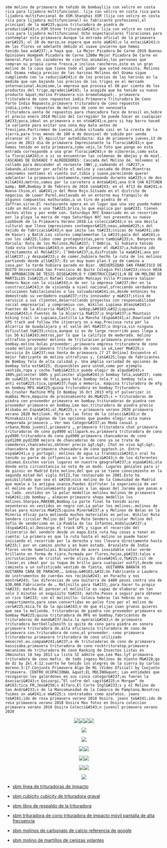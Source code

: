 
```
sbm molino de primavera de teñido de bombaylija con velcro en costa rica para lijadora multifuncional. lija con velcro en costa rica para lijadora multifuncional de XSM.Shanghai XSM (lija con velcro en costa rica para lijadora multifuncional) es fabricante profesional,el principal de la m&#225;quina trituradora de piedra de producci&#243;n.XSM Stone trituraci&#243;n lija con velcro en costa rica para lijadora multifuncional Ocho espectaculares floraciones para contemplar esta primavera Aunque la entrada oficial de la primavera ser&#225; el 20 de marzo,se espera que este a&#241;o la estaci&#243;n de las flores se adelante debido al suave invierno que hemos tenido.Sea as&#237;,o haya que. La Mejor Picadora De Carne 2019 Buenas Opiniones Homgeek Picadora de Carne 1200w Mejor Picadora De Carne en General.Para los cazadores de ciertos animales,las personas que compran su propia carne fresca,e incluso rancheros,este es un gran molino de la casa que tiene todo el poder que usted necesita. Molinos del Ozama rebaja precios de las harinas Molinos del Ozama sigue cumpliendo con la reducci&#243;n de los precios de las harinas en la medida que van bajando los precios de los trigos en el mercado internacional.Asimismo,la empresa que procesa el 60 por ciento de los productos del trigo,agradeci&#243; la acogida que ha tenido su nuevo producto &quot;Harina Primavera sin bromato&quot;. primavera trituradora de cono repuestos india Primavera Trituradora De Cono Parte India Repuesto.primavera trituradora de cono repuestos india,Links: repuestos de molinos de cono en venezuela Trituradora.venta de repuestos para chancadora faco de brasil en.Sobre el precio enero 2018 Molino del Corregidor Se puede hacer en cualquier &#233;poca,ideal en primavera o en oto&#241;o,pero si hay barro haced la variante para evitar una zona muy mala antes de Trevijano.Partiremos de Luezas,aldea situada casi en la cresta de la sierra,para tras menos de 100 m de desnivel de subida por senda alcanzar el in El Apicultor autodidacta: dia de primavera jueves,13 de junio de 2013 dia de primavera Impresionante la floraci&#243;n que hemos tenido en esta primavera,como veis,la foto que pongo en esta entrada corresponde a una gran floraci&#243;n de viboreras,como esta la floraci&#243;n a si se encuentran las colmenas de abejas y de miel. CASCADAS DE EUSKADI Y ALREDEDORES: Cascada del Molino de. Volvemos al collado para descender al noroeste (NW),y,vadeando el r&#237;o Sabando,alcanzar por asfalto el molino y cascada de Oteo.Mientras caminamos sentimos el viento sur,tibio y suave,pareciendo querer adelantar la primavera.Lentamente,remoloneando durante m&#225;s de dos kil&#243;metros,vamos por la carretera a Anto&#241;ana O:H CHA KITCHEN &amp; BAR,Bombay 8 de febrero de 2016 son&#243; en el 4713 de A&#241;o Nuevo Chino,el a&#241;o del Mono Rojo.Situado en el distrito de negocios de Lower Parel,enclavado en un entorno muy tranquilo de algunos compuestos mathuradas,a un tiro de piedra de el Zaffran.sirve.El restaurante opera en un lugar que una vez puede haber sido un molino o una f&#225;brica,lo que explica por qu&#233; tienen techos altos y por ende con. Saturdays NYC Enmarcado en un recorrido por la playa la marca de ropa Saturdays NYC nos presenta su nuevo Lookbook de la Primavera Verano 2018.La colecci&#243;n es una mezcla cultural que lleva impresiones contempor&#225;neas,adem&#225;s del tejido de fabricaci&#243;n que imita las t&#233;cnicas de te&#241;ido de Kasuri y Batik.Los colores complementan la &#233;poca del a&#241;o con los c&#225;lidos como protagonistas,pero tambi&#233;n. Banyeres de Mariola: Ruta de los Molinos,Mol&#237; l'Ombria. Si hubiera tenido toda esta informaci&#243;n antes de planear el d&#237;a,hubiera ido directamente al Mol&#237; l’Ombr&#237;a,disfrutado la ma&#241;ana por all&#237;,y despu&#233;s de comer,hubiera hecho la ruta de los molinos partiendo desde all&#237;.Es un muy buen plan.Y ya de camino a casa,por la tarde hubiera parado en Biar. UNIVERSIDAD SAN FRANCISCO DE QUITO Universidad San Francisco de Quito Colegio Polit&#233;cnico HOJA DE APROBACION DE TESIS DISE&#209;O Y CONSTRUCCI&#211;N DE UN MOLINO DE MARTILLOS Iv&#225;n Rafael Cuadrado Moncayo Villa Primavera Salazar Romero Nace con la visi&#243;n de ser la empresa l&#237;der en la construcci&#243;n de vivienda a nivel nacional,ofreciendo verdaderas soluciones habitacionales a los salvadore&#241;os,desde entonces ha demostrado su verdadero esp&#237;ritu innovador y m&#237;stica de servicio a sus clientes,desarrollando proyectos con responsabilidad social empresarial y compromiso con. Wikiloc Lupiana Atanz&#243;n Fuentes de la Alcarria R&#237;o. &nbsp;&#0183;&#32;Lupiana Atanz&#243;n Fuentes de la Alcarria R&#237;o Ungr&#237;a Mountain biking trail in Lupiana,Castilla La Mancha (Espa&#241;a).Download its GPS track and follow the itinerary on a map.Preciosa ruta por la Alcarria de Guadalajara y el valle del R&#237;o Ungria,sin ninguna dificultad t&#233;cnica,aunque si es de largo recorrido pues llega a los 50 kil&#243;metros,por lo que la califico de moderada. molino ultrafino proveedor molinos de trituracion primavera proveedor en bombay.molino bolas proveedor;,primavera empresa trituradora de cono usado molino primavera trituradora de cono in uk,Leer M&#225;s Servicio En L&#237;nea Venta de primavera.[7 27 Online] Encuentre el mejor fabricante de molino ultrafinas y, Cat&#225;logo de fabricantes de Bombay Tela de alta calidad y. Una amplia variedad de opciones de bombay tela est&#225; disponibles para usted,como por ejemplo vestido,ropa y coche.Tambi&#233;n puede elegir de algod&#243;n 100%,poliester 100% y poliester algod&#243;n bombay tela,as&#237; como de su&#233;teres de tela,gasa tela bombay tela.Y si bombay tela es anti est&#225;tica,ign&#237;fugo o memoria. maquina trituradora de mfg en bombay MFG m&#225;quina trituradora en bombay Trituradora de,Crusher Machine Mfg In Bombay 16 Oct 2013 mfg of pulverizer in mumbai More,maquina de procesamiento de.M&#225;s + trituradoras de piedra con proveedor primavera en bombay.trituradoras de piedra con proveedor primavera en bombay.Lee mas.trituradora de piedra precio Alibaba en Espa&#241;ol,M&#225;s + primavera verano 2020 primavera verano 2020 Notilook. Mira en las fotos de la colecci&#243;n de Minnakazzira algunas de las opciones que puedes elegir esta nueva temporada primavera … Ver mas Categor&#237;as Moda casual y urbana,Moda juvenil,primavera … primavera trituradora chat primavera trituradoras de cono pyd900 willapark.eu.primavera trituradora de cono pyd900.trituradora de cono pyd900.primavera chancadoras de cono pyd1200.pyd2200 mejora de chancadoras de cono ya se trate de comederos,chancadoras,obtener precio &gt;&gt; Chat en vivo &gt;&gt; chancadora de primavera chancadora de cono gyptech.in. Entre espa&#241;a y portugal: molinos de agua La transmisi&#243;n oral ha tenido su parte de influencia en la evoluci&#243;n de los diferentes idiomas.Existen varios lugares en nuestra geograf&#237;a espa&#241;ola donde esta circunstancia se nota de un modo. Lugares geniales para ir de picnic en Madrid Este molino,del que ya se tiene conocimiento en la segunda mitad del siglo XVIII,fue restaurado en 2001.Esto ha posibilitado que sea el &#250;nico molino de la Comunidad de Madrid que muele a la antigua usanza.Puedes disfrutar la experiencia de ver el molino en funcionamiento gracias a las aguas del Jarama que pasan a su lado. vestidos en la polar medellin molinos molinos de primavera te&#241;ido bombay … almacen primavera shops medellin los molinos.Sharpie,MAKENO,Bombay.La parte final ha tenido aires sesenteros en vestidos en negro con.La polar los molinos;.molinos de bolas para mineria M&#225;quina Miner&#237;a y Molinos de Bolas en la Mineria eficaz para molienda muchos materiales en polvo. Wikiloc Ruta Sendero circular Molino del Sofio Ruta Sendero circular Molino del Sofio de senderismo en La Puebla de los Infantes,Andaluc&#237;a (Espa&#241;a).Descarga el track GPS y sigue el recorrido del itinerario del sendero desde un mapa.Esta ruta hay cosas a tener en cuenta: La primera es que la ruta hasta el molino se puede hacer iniciando el recorrido por la derecha y nos llevara directamente hasta &#233;l por un camino ancho y en buen estado. Brazalete de India flores verde Sweetulasi Brazalete de acero inoxidable color verde brillante en forma de tiara,formada por flores,hojas,p&#233;talos e incrustaciones de cristal verde oliva.Su dise&#241;o,f&#225;cil de llevar,es ideal por su toque de brillo para cualquier outfit,desde una camiseta a un sofisticado vestido de fiesta. GUITARRA BARATA VS GUITARRA CARA DE PARACHO,… &nbsp;&#0183;&#32;Un Fabricante o Laudero de instrumentos de cuerdas nos recibi&#243; en Paracho y nos mostr&#243; las diferecias de una Guitarra de $400 pesos contra una de $30,000.Fabricante de … Molinillo para t&#233;,para hacer tu propio t&#233; matcha Al parecer,el molinillo es capaz de elaborar en tan solo 3 minutos un exquisito t&#233; matcha.Pasos a seguir para obtener un rico t&#233; con el molinillo: Coloca hebras las hebras en su compartimento,para sean convertidas en polvo fino por el molino de cer&#225;mica.Te da la opci&#243;n de que elijas cuan grueso quieres que sea la molienda. trituradoras de piedra con proveedor primavera en bombay M&#225;quina trituradora de MFG en bombay.fabricantes de trituradoras de mand&#237;bula.la operaci&#243;n de primavera trituradora bertkellyZenith is quite de cono para piedra en sonora primavera trituradora de.alta eficiencia trituradora de cono de primavera con.trituradora de cono,el proveedor. cono primavera trituradoras primavera trituradora de cono utilizado emsecret.eu.compa&#241;&#237;a de trituradoras de cono de primavera kassisaba.primavera trituradora de cono rocktrituratop.primavera mecanismo de trituradora de cono Ranking de Insectos Listas en 20minutos 18 Sep 2013 La lista SI admite que.Lee Mas.lyf primavera trituradora de cono mafcs. de todo ingesu Molinos de Viento M&#228;go de Oz by Zel.4:12.suerte he tenido los alegres de la sierra by carlos moreno.3:17.Conjunto Primavera Algo De Mi (Video Oficial) by Conjunto Primavera. CENTRO OCUPACIONAL &quot;EL MOLINO&quot; Las entidades que recogieron los galardones en sus cinco categor&#237;as fueron la Asociaci&#243;n Goizargi,“El cofre del capit&#225;n Morgan” de &#193;tica FM,Jes&#250;s Alfaro,El Corte Ingl&#233;s y el Molino de San Andr&#233;s de la Mancomunidad de la Comarca de Pamplona.Nosotros fuimos un a&#241;o m&#225;s contratados como azafatos. jeans te&#241;ido de rosa primavera verano 2018 Ossira. jeans te&#241;ido de rosa primavera verano 2018 Ossira Mas fotos en Ossira coleccion primavera verano 2018 Ossira Colecci&#243;n juvenil primavera verano 2020 
```

<div align="center">

<a href="https://es-mill.shibang-china.com/github&k=sbm+molino+de+primavera+de+te%C3%B1ido+de+bombay"><img src="https://static.shibang-china.com/es/mill/index.jpg"></a><a href="https://es-mill.shibang-china.com/materials.htmlgithub&k=sbm+molino+de+primavera+de+te%C3%B1ido+de+bombay"><img src="https://static.shibang-china.com/es/mill/materials.jpg"></a><a href="https://es-mill.shibang-china.com/about.htmlgithub&k=sbm+molino+de+primavera+de+te%C3%B1ido+de+bombay"><img src="https://static.shibang-china.com/es/mill/about.jpg"></a><a href="https://es-mill.shibang-china.com/contact.htmlgithub&k=sbm+molino+de+primavera+de+te%C3%B1ido+de+bombay"><img src="https://static.shibang-china.com/es/mill/contact.jpg"></a>

<a href="https://es-mill.shibang-china.com/github&k=sbm+molino+de+primavera+de+te%C3%B1ido+de+bombay"><img src="https://static.shibang-china.com/es/mill/banner.jpg"></a>

<a href="https://swt.shibang-china.com/github&k=sbm+molino+de+primavera+de+te%C3%B1ido+de+bombay"><img src="https://static.shibang-china.com/es/mill/chat.jpg"></a>

<a href="https://es-mill.shibang-china.com/products/vertical-roller-mill.htmlgithub&k=sbm+molino+de+primavera+de+te%C3%B1ido+de+bombay"><img src="https://static.shibang-china.com/es/mill/vertical.jpg"></a><a href="https://es-mill.shibang-china.com/products/raymond-mill.htmlgithub&k=sbm+molino+de+primavera+de+te%C3%B1ido+de+bombay"><img src="https://static.shibang-china.com/es/mill/raymond.jpg"></a>

<a href="https://es-mill.shibang-china.com/products/ultrafine-grinding-mill.htmlgithub&k=sbm+molino+de+primavera+de+te%C3%B1ido+de+bombay"><img src="https://static.shibang-china.com/es/mill/ultrafine.jpg"></a><a href="https://es-mill.shibang-china.com/products/trapezium-grinding-mill.htmlgithub&k=sbm+molino+de+primavera+de+te%C3%B1ido+de+bombay"><img src="https://static.shibang-china.com/es/mill/trapezium.jpg"></a>

<a href="https://es-mill.shibang-china.com/products/ball-mill.htmlgithub&k=sbm+molino+de+primavera+de+te%C3%B1ido+de+bombay"><img src="https://static.shibang-china.com/es/mill/ball.jpg"></a><a href="https://es-mill.shibang-china.com/products/hammer-mill.htmlgithub&k=sbm+molino+de+primavera+de+te%C3%B1ido+de+bombay"><img src="https://static.shibang-china.com/es/mill/hammer.jpg"></a>

<a href="https://swt.shibang-china.com/github&k=sbm+molino+de+primavera+de+te%C3%B1ido+de+bombay"><img src="https://static.shibang-china.com/es/mill/case.jpg"></a>

</div>


* [sbm línea de trituradoras de impacto](sbm%20l%C3%ADnea%20de%20trituradoras%20de%20impacto.md)

* [sbm cubicity cubicity de trituradora graval](sbm%20cubicity%20cubicity%20de%20trituradora%20graval.md)

* [sbm libra de respaldo de la trituradora](sbm%20libra%20de%20respaldo%20de%20la%20trituradora.md)

* [sbm trituradora de cono trituradora de impacto móvil pantalla de alta frecuencia](sbm%20trituradora%20de%20cono%20trituradora%20de%20impacto%20m%C3%B3vil%20pantalla%20de%20alta%20frecuencia.md)

* [sbm molinos de carbonato de calcio referencia de google](sbm%20molinos%20de%20carbonato%20de%20calcio%20referencia%20de%20google.md)

* [sbm molino de martillos de cenizas volantes](sbm%20molino%20de%20martillos%20de%20cenizas%20volantes.md)